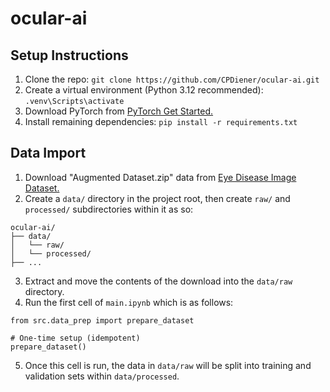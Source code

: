 # ocular-ai

## Setup Instructions

1. Clone the repo:
```git clone https://github.com/CPDiener/ocular-ai.git```
2. Create a virtual environment (Python 3.12 recommended):
```.venv\Scripts\activate```
3. Download PyTorch from [PyTorch Get Started.](https://pytorch.org/get-started/locally/)
4. Install remaining dependencies:
```pip install -r requirements.txt```


## Data Import

1. Download "Augmented Dataset.zip" data from [Eye Disease Image Dataset.](https://data.mendeley.com/datasets/s9bfhswzjb/1)
2. Create a `data/` directory in the project root, then create `raw/` and `processed/` subdirectories within it as so:
```
ocular-ai/
├── data/
│   └── raw/
│   └── processed/
├── ...
```
3. Extract and move the contents of the download into the `data/raw` directory.
4. Run the first cell of `main.ipynb` which is as follows:
```
from src.data_prep import prepare_dataset

# One-time setup (idempotent)
prepare_dataset()
```
5. Once this cell is run, the data in `data/raw` will be split into training and validation sets within `data/processed`.